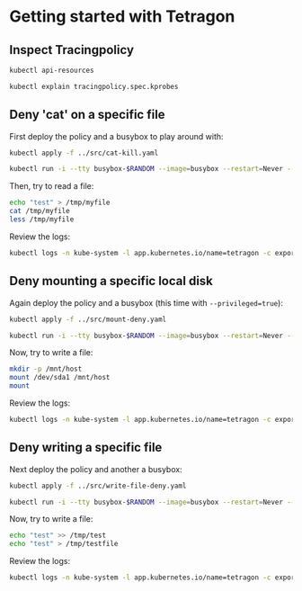 # Getting started with Tetragon

## Inspect Tracingpolicy

```bash
kubectl api-resources

kubectl explain tracingpolicy.spec.kprobes
```

## Deny 'cat' on a specific file

First deploy the policy and a busybox to play around with:

```bash
kubectl apply -f ../src/cat-kill.yaml

kubectl run -i --tty busybox-$RANDOM --image=busybox --restart=Never -- sh
```

Then, try to read a file:

```bash
echo "test" > /tmp/myfile
cat /tmp/myfile
less /tmp/myfile

```

Review the logs:

```bash
kubectl logs -n kube-system -l app.kubernetes.io/name=tetragon -c export-stdout | tetra getevents -o compact
```

## Deny mounting a specific local disk

Again deploy the policy and a busybox (this time with `--privileged=true`):

```bash
kubectl apply -f ../src/mount-deny.yaml

kubectl run -i --tty busybox-$RANDOM --image=busybox --restart=Never --privileged=true -- sh
```

Now, try to write a file:

```bash
mkdir -p /mnt/host
mount /dev/sda1 /mnt/host
mount
```

Review the logs:

```bash
kubectl logs -n kube-system -l app.kubernetes.io/name=tetragon -c export-stdout | tetra getevents -o compact
```

## Deny writing a specific file

Next deploy the policy and another a busybox:

```bash
kubectl apply -f ../src/write-file-deny.yaml

kubectl run -i --tty busybox-$RANDOM --image=busybox --restart=Never -- sh
```

Now, try to write a file:

```bash
echo "test" >> /tmp/test
echo "test" > /tmp/testfile
```

Review the logs:

```bash
kubectl logs -n kube-system -l app.kubernetes.io/name=tetragon -c export-stdout | tetra getevents -o compact
```
